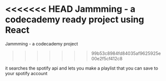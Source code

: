 <<<<<<< HEAD
Jammming - a codecademy ready project using React
=======
Jammming - a codecademy project
>>>>>>> 99b53c8984fd84035af9625925e00e2f5cf412c8

it searches the spotify api and lets you make a playlist that you can save to your spotify account
